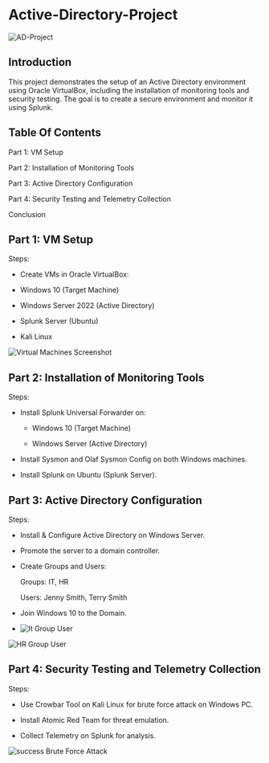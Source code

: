 # Active-Directory-Project
![AD-Project](https://github.com/user-attachments/assets/255c4451-f6c7-4cd0-88f6-1c77fa85abf1)

## Introduction 

This project demonstrates the setup of an Active Directory environment using Oracle VirtualBox, including the installation of monitoring tools and security testing. The goal is to create a secure environment and monitor it using Splunk.
## Table Of Contents 

Part 1: VM Setup

Part 2: Installation of Monitoring Tools

Part 3: Active Directory Configuration

Part 4: Security Testing and Telemetry Collection

Conclusion

## Part 1: VM Setup

  Steps:

- Create VMs in Oracle VirtualBox:

- Windows 10 (Target Machine)

- Windows Server 2022 (Active Directory)

- Splunk Server (Ubuntu)

- Kali Linux

![Virtual Machines Screenshot ](https://github.com/user-attachments/assets/21887c31-a495-41d1-8988-2dbb15acebfd)

## Part 2: Installation of Monitoring Tools
  Steps:

- Install Splunk Universal Forwarder on:

  - Windows 10 (Target Machine)

  - Windows Server (Active Directory)

- Install Sysmon and Olaf Sysmon Config on both Windows machines.

- Install Splunk on Ubuntu (Splunk Server).

## Part 3: Active Directory Configuration
Steps:
- Install & Configure Active Directory on Windows Server.
- Promote the server to a domain controller.
- Create Groups and Users:
 
   Groups: IT, HR
  
   Users: Jenny Smith, Terry Smith
 - Join Windows 10 to the Domain.

- ![It Group User](https://github.com/user-attachments/assets/45053a8c-a686-4214-a6e4-d6bfff482a3c)

![HR Group User](https://github.com/user-attachments/assets/dd93e934-c357-4f4b-a560-d4e020a0739a)

## Part 4: Security Testing and Telemetry Collection
Steps:
- Use Crowbar Tool on Kali Linux for brute force attack on Windows PC.
  
- Install Atomic Red Team for threat emulation.
 
- Collect Telemetry on Splunk for analysis.

![success Brute Force Attack](https://github.com/user-attachments/assets/1704b143-1061-4499-8fc3-ff19780d43e8)

